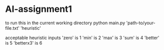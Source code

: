 # AI-assignment1


to run this in the current working directory
python main.py 'path-to/your-file.txt' 'heuristic'

acceptable heuristic inputs 
'zero'  is 1
'min'   is 2
'max'   is 3
'sum'   is 4
'better'    is 5
'betterx3'  is 6
